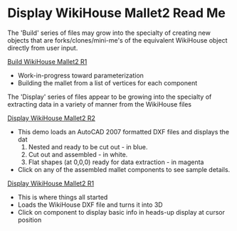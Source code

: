 Display WikiHouse Mallet2 Read Me
===

<span style=display:none; >[View as web page]( http://wikihouse-foundation.github.io/index.html#./experiments/display-wikihouse-mallet2/readme.md# "view the files as apps." ) </span>  

The 'Build' series of files may grow into the specialty of creating new objects that are forks/clones/mini-me's 
of the equivalent WikiHouse object directly from user input.

[Build WikiHouse Mallet2 R1]( http://wikihouse-foundation.github.io/experiments/display-wikihouse-mallet2/build-wikihouse-mallet2-r1.html )
* Work-in-progress toward parameterization 
* Building the mallet from a list of vertices for each component

The 'Display' series of files appear to be growing into the specialty of extracting data in a variety of manner from the WikiHouse files

[Display WikiHouse Mallet2 R2]( http://wikihouse-foundation.github.io/experiments/display-wikihouse-mallet2/display-wikihouse-mallet2-r2.html )
  
* This demo loads an AutoCAD 2007 formatted DXF files and displays the dat
	1. Nested and ready to be cut out - in blue. 
	2. Cut out and assembled - in white. 
	3. Flat shapes (at 0,0,0) ready for data extraction - in magenta
* Click on any of the assembled mallet components to see sample details. 


[Display WikiHouse Mallet2 R1]( http://wikihouse-foundation.github.io/experiments/display-wikihouse-mallet2/display-wikihouse-mallet1-r1.html )
* This is where things all started 
* Loads the WikiHouse DXF file and turns it into 3D
* Click on component to display basic info in heads-up display at cursor position  

